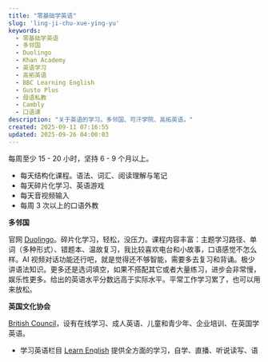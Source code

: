 ```yaml
---
title: "零基础学英语"
slug: 'ling-ji-chu-xue-ying-yu'
keywords:
  - 零基础学英语
  - 多邻国
  - Duolingo
  - Khan Academy
  - 英语学习
  - 高拓英语
  - BBC Learning English
  - Gusto Plus
  - 母语私教
  - Cambly
  - 口语课
description: "关于英语的学习。多邻国、可汗学院、高拓英语。"
created: 2025-09-11 07:16:55
updated: 2025-09-26 04:00:03
---
```


每周至少 15 - 20 小时，坚持 6 - 9 个月以上。

- 每天结构化课程。语法、词汇、阅读理解与笔记
- 每天碎片化学习、英语游戏
- 每天音视频输入
- 每周 3 次以上的口语外教

**多邻国**

官网 [Duolingo](https://www.duolingo.com/)。碎片化学习，轻松，没压力。课程内容丰富：主题学习路径、单词（多种形式）、错题本、温故复习，我比较喜欢电台和小故事，口语感觉不怎么样。AI 视频对话功能还行吧，就是觉得还不够智能，需要多去复习和背诵。极少讲语法知识。更多还是选词填空，如果不搭配其它或者大量练习，进步会非常慢，娱乐性更多。给出的英语水平分数远高于实际水平。平常工作学习累了，也可以用来放松。

**英国文化协会**

[British Council](https://www.britishcouncil.org)，设有在线学习、成人英语、儿童和青少年、企业培训、在英国学英语。

- 学习英语栏目 [Learn English](https://learnenglish.britishcouncil.org/) 提供全方面的学习，自学、直播、听说读写、语法（初级到高级）、词汇、商务、通用、测试
- 儿童英语 5 - 12 岁 [Learn English Kids](https://learnenglishkids.britishcouncil.org/)
- 一对一或小组在线英语 [English Online](https://englishonline.britishcouncil.org/)
- 提供多款移动应用程序（播客、游戏、单词挑战、学习视频、语法）。[iOS](https://www.apple.com/us/search/british-council?src=globalnav)、[Android](https://play.google.com/store/apps/developer?id=British+Council&hl=en)

**语法学习**

可汗学院的中文版，提供提供[标准美式英语语法课程](https://zh.khanacademy.org/humanities/grammar)，每个视频就几分钟，不会累，讲的也很清楚，不枯燥，非常适合零基础英语者学习，把语速调整成 0.8，小孩子也没问题。

**Preply 私教课**

[Preply](https://preply.com/zh/)，寻找导师（出生地/母语者/星级导师/专业导师/价格等），预订试课，订阅导师。

课程：

- 任何水平，初中高
- 目标群体。商务、强化、口语
- 专业。医学、法律、工程
- 不同口音
- 考试

费用 $15 - $61/节课，50 分钟。

老师标识有专业导师、星级导师。专业导师是指持有经过政府或政府认可机构认证的证书，至少学习了 120 小时的语言教学课程。星级导师是好评多、教课多、及时回复学员消息等。一名老师可以同时拥有专业导师、星级导师徽章。

**Cambly 私教课**

纯母语外教课，适合所有水平的学习者。设有小班（1 - 3 名学生）、一对一私教、Pro 不同学习套餐。教材有基础日常、家庭教育、健康体育、雅思托福考试、商务、软件开发人员英语、旅游、学术、口语、阅读、语法等等非常多的方面。。

大致价格，每节课时长都是 30 分钟：

- Pro：每周 3 节课，按月付费 $16.89 /节课
- Private+：每周 3 节课，按月付费 $12.10 /节课
- Small Groups：每周两节课，按月付费 $5.25 /节课

如果按季度、按年付费，单节课价格会更低。你也可以选择每周上几节课。提供免费的英语测试和 1 美元测试课。

外教标识超级外教和 Pro 外教。超级外教已与超过 700 名 Cambly 学生上课并获得了优秀反馈。大量学员反馈这些外教能有效助力英语目标达成。Pro 外教是由官方精挑细选，认为在帮助学员成长和专注于结构化学习方面很有成效，只有购买 Pro 套餐才能和 Pro 外教上课。一名外教可以同时有超级外教和 Pro 标识。

点此访问 👉 [Cambly](https://www.cambly.com/invite/4C83A8WZ?st=091925&sc=4)，额外获得 10 分钟课程时间。另提供[儿童](https://www.cambly.com/kids)和企业培训专项培训。

**来说英语口语私教课**

一对一口语私教课，设有菲教、母语外教。根据外教类型、外教头衔、报课数量也价格不同，单价在 70 - 130 左右。

零基础的话一开始上课可能会比较吃力，一开始普遍都会出现听不懂或者不会说的情况，自己要有一点耐心跟信心学下去，开始可能会有比较强的挫败感，毕竟是全英文，坚持下去。

---

其它：

***高拓英语***，由那位从事“保安”岗位的高胖胖创建。听过几个讲解视频，觉得质量很好，群内活跃，分享的资料也很好。偏用户之间交流、沟通，需一点点英语基础。官网 👉 [Gusto Plus](https://gustoplus.com/)。

[italki 口语课](https://www.italki.com/)

[BBC Learning English](https://www.bbc.co.uk/learningenglish/)

大学提供的在线课程，[Coursera](https://www.coursera.org/)、edX。

[剑桥英语 Cambridge English](cambridgeenglish.org/learning-english)
